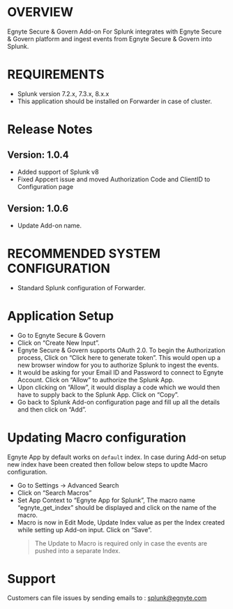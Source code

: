 # OVERVIEW

Egnyte Secure & Govern Add-on For Splunk integrates with Egnyte Secure & Govern platform and ingest
events from Egnyte Secure & Govern into Splunk.

# REQUIREMENTS

- Splunk version 7.2.x, 7.3.x, 8.x.x
- This application should be installed on Forwarder in case of cluster.

# Release Notes

## Version: 1.0.4

- Added support of Splunk v8
- Fixed Appcert issue and moved Authorization Code and ClientID to Configuration page

## Version: 1.0.6

- Update Add-on name.

# RECOMMENDED SYSTEM CONFIGURATION

- Standard Splunk configuration of Forwarder.

# Application Setup

- Go to Egnyte Secure & Govern
- Click on “Create New Input”.
- Egnyte Secure & Govern supports OAuth 2.0. To begin the Authorization process, Click on “Click
  here to generate token”. This would open up a new browser window for you to authorize Splunk to
  ingest the events.
- It would be asking for your Email ID and Password to connect to Egnyte Account. Click on “Allow”
  to authorize the Splunk App.
- Upon clicking on “Allow”, it would display a code which we would then have to supply back to the
  Splunk App. Click on “Copy”.
- Go back to Splunk Add-on configuration page and fill up all the details and then click on “Add”.

# Updating Macro configuration

Egnyte App by default works on `default` index. In case during Add-on setup new index have been
created then follow below steps to updte Macro configuration.

- Go to Settings → Advanced Search
- Click on “Search Macros”
- Set App Context to “Egnyte App for Splunk”, The macro name “egnyte_get_index” should be displayed
  and click on the name of the macro.
- Macro is now in Edit Mode, Update Index value as per the Index created while setting up Add-on
  input. Click on “Save”.
  > The Update to Macro is required only in case the events are pushed into a separate Index.

# Support

Customers can file issues by sending emails to : splunk@egnyte.com
